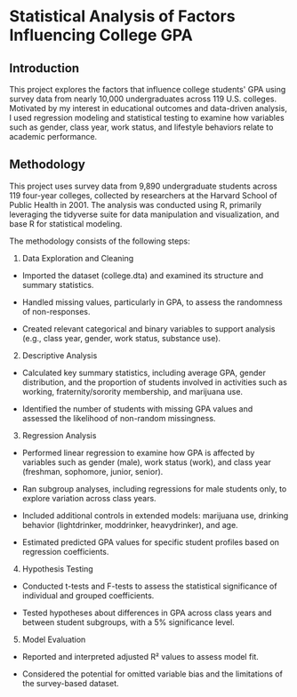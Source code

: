 # Statistical Analysis of Factors Influencing College GPA
## Introduction
This project explores the factors that influence college students' GPA using survey data from nearly 10,000 undergraduates across 119 U.S. colleges. Motivated by my interest in educational outcomes and data-driven analysis, I used regression modeling and statistical testing to examine how variables such as gender, class year, work status, and lifestyle behaviors relate to academic performance.
## Methodology
This project uses survey data from 9,890 undergraduate students across 119 four-year colleges, collected by researchers at the Harvard School of Public Health in 2001. The analysis was conducted using R, primarily leveraging the tidyverse suite for data manipulation and visualization, and base R for statistical modeling.

The methodology consists of the following steps:

1. Data Exploration and Cleaning

- Imported the dataset (college.dta) and examined its structure and summary statistics.

- Handled missing values, particularly in GPA, to assess the randomness of non-responses.

- Created relevant categorical and binary variables to support analysis (e.g., class year, gender, work status, substance use).

2. Descriptive Analysis

- Calculated key summary statistics, including average GPA, gender distribution, and the proportion of students involved in activities such as working, fraternity/sorority membership, and marijuana use.

- Identified the number of students with missing GPA values and assessed the likelihood of non-random missingness.

3. Regression Analysis

- Performed linear regression to examine how GPA is affected by variables such as gender (male), work status (work), and class year (freshman, sophomore, junior, senior).

- Ran subgroup analyses, including regressions for male students only, to explore variation across class years.

- Included additional controls in extended models: marijuana use, drinking behavior (lightdrinker, moddrinker, heavydrinker), and age.

- Estimated predicted GPA values for specific student profiles based on regression coefficients.

4. Hypothesis Testing

- Conducted t-tests and F-tests to assess the statistical significance of individual and grouped coefficients.

- Tested hypotheses about differences in GPA across class years and between student subgroups, with a 5% significance level.

5. Model Evaluation

- Reported and interpreted adjusted R² values to assess model fit.

- Considered the potential for omitted variable bias and the limitations of the survey-based dataset.

